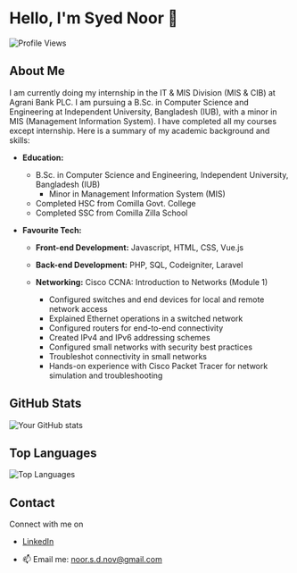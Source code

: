 # Hello, I'm Syed Noor 👋

![Profile Views](https://komarev.com/ghpvc/?username=Noorsyedd)

## About Me

I am currently doing my internship in the IT & MIS Division (MIS & CIB) at Agrani Bank PLC. I am pursuing a B.Sc. in Computer Science and Engineering at Independent University, Bangladesh (IUB), with a minor in MIS (Management Information System). I have completed all my courses except internship. Here is a summary of my academic background and skills:

- **Education:**
  - B.Sc. in Computer Science and Engineering, Independent University, Bangladesh (IUB)
    - Minor in Management Information System (MIS)
  - Completed HSC from Comilla Govt. College
  - Completed SSC from Comilla Zilla School

- **Favourite Tech:**
  - **Front-end Development:** Javascript, HTML, CSS, Vue.js
  - **Back-end Development:** PHP, SQL, Codeigniter, Laravel
    
  - **Networking:** Cisco CCNA: Introduction to Networks (Module 1)
    - Configured switches and end devices for local and remote network access
    - Explained Ethernet operations in a switched network
    - Configured routers for end-to-end connectivity
    - Created IPv4 and IPv6 addressing schemes
    - Configured small networks with security best practices
    - Troubleshot connectivity in small networks
    - Hands-on experience with Cisco Packet Tracer for network simulation and troubleshooting

## GitHub Stats

![Your GitHub stats](https://github-readme-stats.vercel.app/api?username=Noorsyedd&show_icons=true&hide_border=true)

## Top Languages

![Top Languages](https://github-readme-stats.vercel.app/api/top-langs/?username=Noorsyedd&layout=compact)

## Contact
Connect with me on 
- [LinkedIn](https://www.linkedin.com/in/noor-syed-578521307/)

- 📫 Email me: [noor.s.d.nov@gmail.com](mailto:your-email@example.com)

